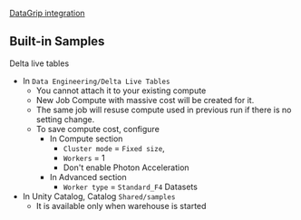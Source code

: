 
[DataGrip integration](https://github.com/davidkhala/code-dev-collection/blob/main/jetbrain/dataGrip/databricks.md)

## Built-in Samples

Delta live tables
- In `Data Engineering/Delta Live Tables`
  - You cannot attach it to your existing compute
  - New Job Compute with massive cost will be created for it.
  - The same job will resuse compute used in previous run if there is no setting change.
  - To save compute cost, configure 
    - In Compute section
      - `Cluster mode` = `Fixed size`, 
      - `Workers` = 1
      - Don't enable Photon Acceleration
    - In Advanced section
      - `Worker type` = `Standard_F4`
Datasets
- In Unity Catalog, Catalog `Shared/samples`
  - It is available only when warehouse is started
